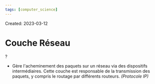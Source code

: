 ```yaml
---
tags: [computer_science] 
---
```

Created: 2023-03-12

# Couche Réseau
?
- Gère l'acheminement des paquets sur un réseau via des dispositifs intermédiaires. Cette couche est responsable de la transmission des paquets, y compris le routage par différents routeurs. *(Protocole IP)*
<!--SR:!2023-03-15,2,230-->
